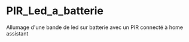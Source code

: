 # PIR_Led_a_batterie
Allumage d'une bande de led sur batterie avec un PIR connecté à home assistant
